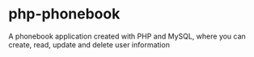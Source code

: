 # php-phonebook
A phonebook application created with PHP and MySQL, where you can create, read, update and delete user information
